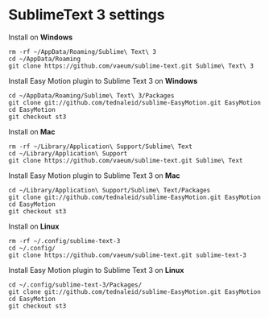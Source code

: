 # SublimeText 3 settings

Install on **Windows**

```
rm -rf ~/AppData/Roaming/Sublime\ Text\ 3
cd ~/AppData/Roaming
git clone https://github.com/vaeum/sublime-text.git Sublime\ Text\ 3
```

Install Easy Motion plugin to Sublime Text 3 on **Windows**

```
cd ~/AppData/Roaming/Sublime\ Text\ 3/Packages
git clone git://github.com/tednaleid/sublime-EasyMotion.git EasyMotion
cd EasyMotion
git checkout st3
```

Install on **Mac**

```
rm -rf ~/Library/Application\ Support/Sublime\ Text
cd ~/Library/Application\ Support
git clone https://github.com/vaeum/sublime-text.git Sublime\ Text
```

Install Easy Motion plugin to Sublime Text 3 on **Mac**

```
cd ~/Library/Application\ Support/Sublime\ Text/Packages
git clone git://github.com/tednaleid/sublime-EasyMotion.git EasyMotion
cd EasyMotion
git checkout st3
```

Install on **Linux**

```
rm -rf ~/.config/sublime-text-3
cd ~/.config/
git clone https://github.com/vaeum/sublime-text.git sublime-text-3
```

Install Easy Motion plugin to Sublime Text 3 on **Linux**

```
cd ~/.config/sublime-text-3/Packages/
git clone git://github.com/tednaleid/sublime-EasyMotion.git EasyMotion
cd EasyMotion
git checkout st3
```
